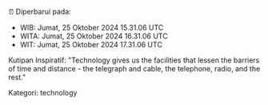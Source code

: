⏰ Diperbarui pada:
- WIB: Jumat, 25 Oktober 2024 15.31.06 UTC
- WITA: Jumat, 25 Oktober 2024 16.31.06 UTC
- WIT: Jumat, 25 Oktober 2024 17.31.06 UTC

Kutipan Inspiratif:
"Technology gives us the facilities that lessen the barriers of time and distance - the telegraph and cable, the telephone, radio, and the rest."


Kategori: technology

